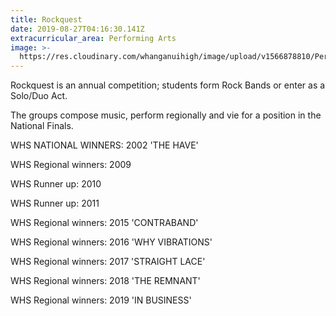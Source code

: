 ```yaml
---
title: Rockquest
date: 2019-08-27T04:16:30.141Z
extracurricular_area: Performing Arts
image: >-
  https://res.cloudinary.com/whanganuihigh/image/upload/v1566878810/Performing%20Arts/Rockquest.jpg
---
```

Rockquest is an annual competition; students form Rock Bands or enter as a Solo/Duo Act.

The groups compose music, perform regionally and vie for a position in the National Finals.



WHS NATIONAL WINNERS: 2002 'THE HAVE'

WHS Regional winners: 2009

WHS Runner up: 2010

WHS Runner up: 2011

WHS Regional winners: 2015 'CONTRABAND' 

WHS Regional winners: 2016 'WHY VIBRATIONS'

WHS Regional winners: 2017 'STRAIGHT LACE'

WHS Regional winners: 2018 'THE REMNANT'

WHS Regional winners: 2019 'IN BUSINESS'
